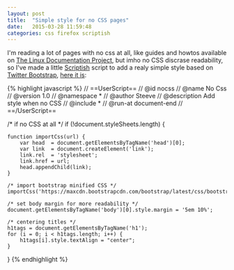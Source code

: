```yaml
---
layout: post
title:  "Simple style for no CSS pages"
date:   2015-03-28 11:59:48
categories: css firefox scriptish
---
```


I'm reading a lot of pages with no css at all, like guides and howtos available on [The Linux Documentation Project][tldp], but imho no CSS discrase readability, so I've made a little [Scriptish][scriptish] script to add a realy simple style based on [Twitter Bootstrap][bootstrap], [here it is][script]:

{% highlight javascript %}
// ==UserScript==
// @id             nocss
// @name           No Css
// @version        1.0
// @namespace      *
// @author         Steeve
// @description    Add style when no CSS
// @include        *
// @run-at         document-end
// ==/UserScript==

/* if no CSS at all */
if (!document.styleSheets.length) {

    function importCss(url) {
        var head  = document.getElementsByTagName('head')[0];
        var link  = document.createElement('link');
        link.rel  = 'stylesheet';
        link.href = url;
        head.appendChild(link);
    }

    /* import bootstrap minified CSS */
    importCss('https://maxcdn.bootstrapcdn.com/bootstrap/latest/css/bootstrap.min.css');

    /* set body margin for more readability */
    document.getElementsByTagName('body')[0].style.margin = '5em 10%';

    /* centering titles */
    h1tags = document.getElementsByTagName('h1');
    for (i = 0; i < h1tags.length; i++) {
        h1tags[i].style.textAlign = "center";
    }
}
{% endhighlight %}

[tldp]: http://www.tldp.org/
[scriptish]: https://addons.mozilla.org/en-us/firefox/addon/scriptish/
[bootstrap]: http://getbootstrap.com/
[script]: http://sprunge.us/TNjh
